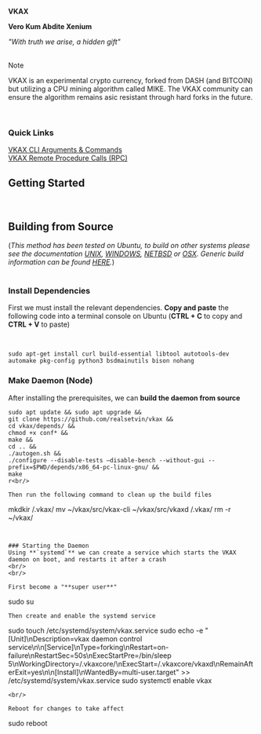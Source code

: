 **VKAX**
<br/>

**Vero Kum Abdite Xenium**
<br/>

*"_With truth we arise, a hidden gift_"*
<br/>
<br/>


> [!NOTE]
> VKAX is an experimental crypto currency, forked from DASH (and BITCOIN) but utilizing a CPU mining algorithm called MIKE. The VKAX community can ensure the algorithm remains asic resistant through hard forks in the future. 
<br/>

### Quick Links
[VKAX CLI Arguments & Commands](https://github.com/realsetvin/vkax/blob/master/doc/vkax-cli-wallet-arguments-and-commands)
<br/>
[VKAX Remote Procedure Calls (RPC)](https://github.com/realsetvin/vkax/blob/master/doc/vkax-remote-procedure-calls)
<br/>


## Getting Started
<br/>




## Building from Source
(*This method has been tested on Ubuntu, to build on other systems please see the documentation
[UNIX](https://github.com/realsetvin/vkax/blob/master/doc/build-unix.md), 
[WINDOWS](https://github.com/realsetvin/vkax/blob/master/doc/build-windows.md), 
[NETBSD](https://github.com/realsetvin/vkax/blob/master/doc/build-netbsd.md) or 
[OSX](https://github.com/realsetvin/vkax/blob/master/doc/build-osx.md). 
Generic build information can be found [HERE](https://github.com/realsetvin/vkax/blob/master/doc/build-generic.md).*)
<br/>
<br/>

### Install Dependencies
First we must install the relevant dependencies. **Copy and paste** the following code into a terminal console on Ubuntu (**CTRL + C** to copy and **CTRL + V** to paste) 

<br/>

```
sudo apt-get install curl build-essential libtool autotools-dev automake pkg-config python3 bsdmainutils bison nohang

```

### Make Daemon (Node)
After installing the prerequisites, we can **build the daemon from source**
```
sudo apt update && sudo apt upgrade &&
git clone https://github.com/realsetvin/vkax &&
cd vkax/depends/ &&
chmod +x conf* &&
make &&
cd .. &&
./autogen.sh &&
./configure --disable-tests –disable-bench --without-gui --prefix=$PWD/depends/x86_64-pc-linux-gnu/ &&
make
r<br/>

Then run the following command to clean up the build files
```
mkdkir /.vkax/
mv ~/vkax/src/vkax-cli ~/vkax/src/vkaxd /.vkax/
rm -r ~/vkax/
```


### Starting the Daemon
Using **`systemd`** we can create a service which starts the VKAX daemon on boot, and restarts it after a crash
<br/>
<br/>

First become a "**super user**"
```
sudo su
```
Then create and enable the systemd service
```
sudo touch /etc/systemd/system/vkax.service
sudo echo -e "[Unit]\nDescription=vkax daemon control service\n\n[Service]\nType=forking\nRestart=on-failure\nRestartSec=50s\nExecStartPre=/bin/sleep 5\nWorkingDirectory=/.vkaxcore/\nExecStart=/.vkaxcore/vkaxd\nRemainAfterExit=yes\n\n[Install]\nWantedBy=multi-user.target" >> /etc/systemd/system/vkax.service
sudo systemctl enable vkax
```
<br/>

Reboot for changes to take affect
```
sudo reboot
```


